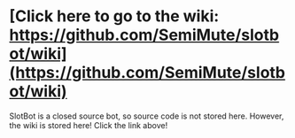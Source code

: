 # [Click here to go to the wiki: https://github.com/SemiMute/slotbot/wiki](https://github.com/SemiMute/slotbot/wiki)
SlotBot is a closed source bot, so source code is not stored here. However, the wiki is stored here! Click the link above!
